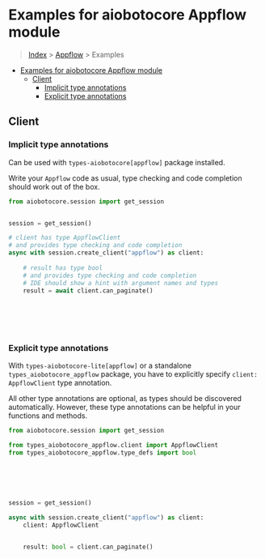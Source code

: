 <a id="examples-for-aiobotocore-appflow-module"></a>

# Examples for aiobotocore Appflow module

> [Index](../README.md) > [Appflow](./README.md) > Examples

- [Examples for aiobotocore Appflow module](#examples-for-aiobotocore-appflow-module)
  - [Client](#client)
    - [Implicit type annotations](#implicit-type-annotations)
    - [Explicit type annotations](#explicit-type-annotations)

<a id="client"></a>

## Client

<a id="implicit-type-annotations"></a>

### Implicit type annotations

Can be used with `types-aiobotocore[appflow]` package installed.

Write your `Appflow` code as usual, type checking and code completion should
work out of the box.

```python
from aiobotocore.session import get_session


session = get_session()

# client has type AppflowClient
# and provides type checking and code completion
async with session.create_client("appflow") as client:
    
    # result has type bool
    # and provides type checking and code completion
    # IDE should show a hint with argument names and types
    result = await client.can_paginate()
    

    

    
```

<a id="explicit-type-annotations"></a>

### Explicit type annotations

With `types-aiobotocore-lite[appflow]` or a standalone
`types_aiobotocore_appflow` package, you have to explicitly specify
`client: AppflowClient` type annotation.

All other type annotations are optional, as types should be discovered
automatically. However, these type annotations can be helpful in your functions
and methods.

```python
from aiobotocore.session import get_session

from types_aiobotocore_appflow.client import AppflowClient
from types_aiobotocore_appflow.type_defs import bool






session = get_session()

async with session.create_client("appflow") as client:
    client: AppflowClient

    
    result: bool = client.can_paginate()
    

    

    
```
